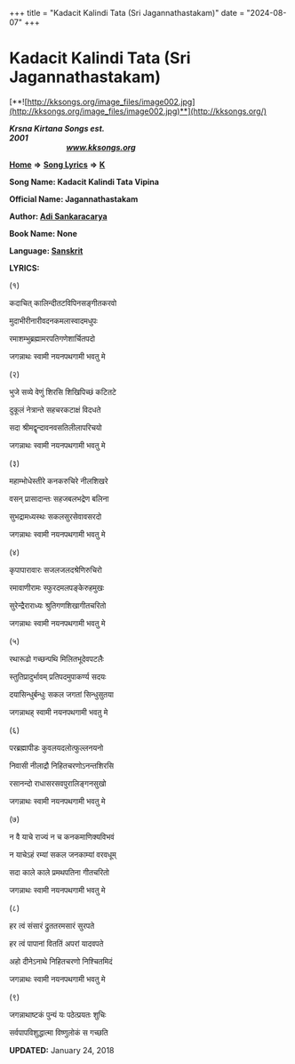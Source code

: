 +++
title = "Kadacit Kalindi Tata (Sri Jagannathastakam)"
date = "2024-08-07"
+++

# Kadacit Kalindi Tata (Sri Jagannathastakam)
[**![http://kksongs.org/image_files/image002.jpg](http://kksongs.org/image_files/image002.jpg)**](http://kksongs.org/)

**_Krsna Kirtana Songs est. 2001_**                                                                                                                                                 **_www.kksongs.org_**

[**Home**](http://kksongs.org/) **⇒** [**Song Lyrics**](http://kksongs.org/lyrics.html) **⇒** [**K**](http://kksongs.org/songs/song_k.html)

**Song Name: Kadacit Kalindi Tata Vipina**

**Official Name: Jagannathastakam**

**Author: [Adi Sankaracarya](http://kksongs.org/authors/list/adisankara.html)**

**Book Name: None**

**Language: [Sanskrit](http://kksongs.org/language/list/sanskrit.html)**

**LYRICS:**

(१)

कदाचित् कालिन्दीतटविपिनसङ्गीतकरवो

मुदाभीरीनारीवदनकमलास्वादमधुपः

रमाशम्भुब्रह्मामरपतिगणेशार्चितपदो

जगन्नाथः स्वामी नयनपथगामी भवतु मे

(२)

भुजे सव्ये वेणुं शिरसि शिखिपिच्छं कटितटे

दुकूलं नेत्रान्ते सहचरकटाक्षं विदधते

सदा श्रीमद्वृन्दावनवसतिलीलापरिचयो

जगन्नाथः स्वामी नयनपथगामी भवतु मे

(३)

महाम्भोधेस्तीरे कनकरुचिरे नीलशिखरे

वसन् प्रासादान्तः सहजबलभद्रेण बलिना

सुभद्रामध्यस्थः सकलसुरसेवावसरदो

जगन्नाथः स्वामी नयनपथगामी भवतु मे

(४)

कृपापारावारः सजलजलदश्रेणिरुचिरो

रमावाणीरामः स्फुरदमलपङ्केरुहमुखः

सुरेन्द्रैराराध्यः श्रुतिगणशिखागीतचरितो

जगन्नाथः स्वामी नयनपथगामी भवतु मे

(५)

रथारूढो गच्छन्पथि मिलितभूदेवपटलैः

स्तुतिप्रादुर्भावम् प्रतिपदमुपाकर्ण्य सदयः

दयासिन्धुर्बन्धुः सकल जगतां सिन्धुसुतया

जगन्नाथह् स्वामी नयनपथगामी भवतु मे

(६)

परब्रह्मापीडः कुवलयदलोत्फुल्लनयनो

निवासी नीलाद्रौ निहितचरणोऽनन्तशिरसि

रसानन्दो राधासरसवपुरालिङ्गनसुखो

जगन्नाथः स्वामी नयनपथगामी भवतु मे

(७)

न वै याचे राज्यं न च कनकमाणिक्यविभवं

न याचेऽहं रम्यां सकल जनकाम्यां वरवधूम्

सदा काले काले प्रमथपतिना गीतचरितो

जगन्नाथः स्वामी नयनपथगामी भवतु मे

(८)

हर त्वं संसारं द्रुततरमसारं सुरपते

हर त्वं पापानां विततिं अपरां यादवपते

अहो दीनेऽनाथे निहितचरणो निश्चितमिदं

जगन्नाथः स्वामी नयनपथगामी भवतु मे

(९)

जगन्नाथाष्टकं पुन्यं यः पठेत्प्रयतः शुचिः

सर्वपापविशुद्धात्मा विष्णुलोकं स गच्छति

**UPDATED:** January 24, 2018